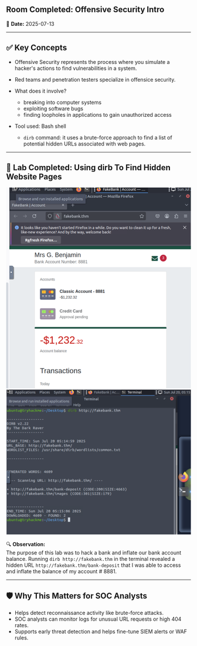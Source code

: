 ## Room Completed: Offensive Security Intro

📅 **Date:** 2025-07-13

---

## ✅ Key Concepts

- Offensive Security represents the process where you simulate a hacker's actions to find vulnerabilities in a system.
- Red teams and penetration testers specialize in offensice security.

- What does it involve?
  - breaking into computer systems
  - exploiting software bugs
  - finding loopholes in applications to gain unauthorized access

- Tool used: Bash shell
  - `dirb` command: it uses a brute-force approach to find a list of potential hidden URLs associated with web pages.

---

## 🧪 Lab Completed: Using dirb To Find Hidden Website Pages

![fake bank](../../assets/fakebank.png)  
![dirb command](../../assets/dirb.png)

🔍 **Observation:**  
The purpose of this lab was to hack a bank and inflate our bank account balance. Running `dirb http://fakebank.thm` in the terminal
revealed a hidden URL `http://fakebank.thm/bank-deposit` that I was able to access and inflate the balance of my account # 8881.

---

## 🛡️ Why This Matters for SOC Analysts

- Helps detect reconnaissance activity like brute-force attacks.
- SOC analysts can monitor logs for unusual URL requests or high 404 rates.
- Supports early threat detection and helps fine-tune SIEM alerts or WAF rules.
